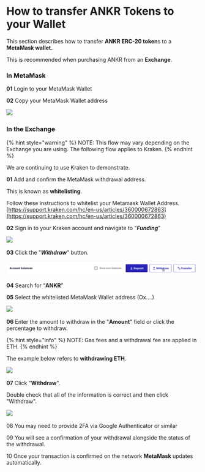 # How to transfer ANKR Tokens to your Wallet

This section describes how to transfer **ANKR ERC-20 token**s to a **MetaMask wallet.**&#x20;

This is recommended when purchasing ANKR from an **Exchange**.

### In MetaMask

**01** Login to your MetaMask Wallet

**02** Copy your MetaMask Wallet address

![](https://lh4.googleusercontent.com/o9w6AtcEXd137jXzWTSJ9kSZ55c94hpUcDenF-vzapTHK6V\_Q2OOZFK\_idnrxK80v1ZZVimx15TKqlKJEIIEDKwOe\_WQA5dvVusTw3esJ2zhM4zluSb75Gzb54QiGS1d-zS5erzZ=s1600)

### In the Exchange&#x20;

{% hint style="warning" %}
NOTE: This flow may vary depending on the Exchange you are using. The following flow applies to Kraken.
{% endhint %}

We are continuing to use Kraken to demonstrate.

**01** Add and confirm the MetaMask withdrawal address.&#x20;

This is known as **whitelisting**.&#x20;

Follow these instructions to whitelist your Metamask Wallet Address. [https://support.kraken.com/hc/en-us/articles/360000672863](https://support.kraken.com/hc/en-us/articles/360000672863)

**02** Sign in to your Kraken account and navigate to "_**Funding**_"

![](https://lh4.googleusercontent.com/XEoTfIA0dWNl2tO3Z\_4OxrgSxQKhb-Ii3ecrCYBakat1RgosWjxusD621Q0XqiWKGxwQSQH7pmVJrQbxiCFDC2MpXYcd9GGKSyXxzunGuzR5ShXEgEDn2tw\_kP\_MondAiB0tlbH0=s1600)

**03** Click the "_**Withdraw**_" button.

![](<../../../.gitbook/assets/image (47).png>)

**04** Search for “**ANKR**”

**05** Select the whitelisted MetaMask Wallet address (Ox….)

![](https://lh5.googleusercontent.com/V3B\_lOjtZzgZpyBClgdnnb-Pkssb-XjU-rkrF-knygDIPobY1jrgc\_1uxrV2PntrnL9ipRsjR3-gZj0zkyEN4V9ObQlhFTgwcLfJX9MrayN9G9kdjp\_SH9YJf08TmZTBiPdkI2aQ=s1600)

**06** Enter the amount to withdraw in the "**Amount**" field or click the percentage to withdraw.

{% hint style="info" %}
NOTE: Gas fees and a withdrawal fee are applied in ETH.
{% endhint %}

The example below refers to **withdrawing ETH**.

![](https://lh3.googleusercontent.com/QgP-fdoATmP33zp4Kb\_icGS9n-DA6rG9Sogfn9dneJbH7MQ0rV1NzwMFjanxgEArshV8AhGdFiBYlRTjld8BNjW0rUVPr9YZOgm1vOl9hy0C\_GASHYWVsQ\_iX8pH6gbbfY1ZgsdV=s1600)

**07** Click "**Withdraw**".&#x20;

Double check that all of the information is correct and then click "Withdraw". 

![](https://lh4.googleusercontent.com/dug2lWmvr6QMwaV3xlRnY6N4-ic4rzt3puzssa-yE8ke-2on2\_gtDS1GCBJrsH7hMFDGVg1PpsLo3f0Z3etGqU8QhSt4y\_\_IRwChxbwgUWPz5B7Wh\_Rq1HdI8ztZKIYgd1yiuulK=s1600)

08 You may need to provide 2FA via Google Authenticator or similar

09 You will see a confirmation of your withdrawal alongside the status of the withdrawal.

10 Once your transaction is confirmed on the network **MetaMask** updates automatically.
